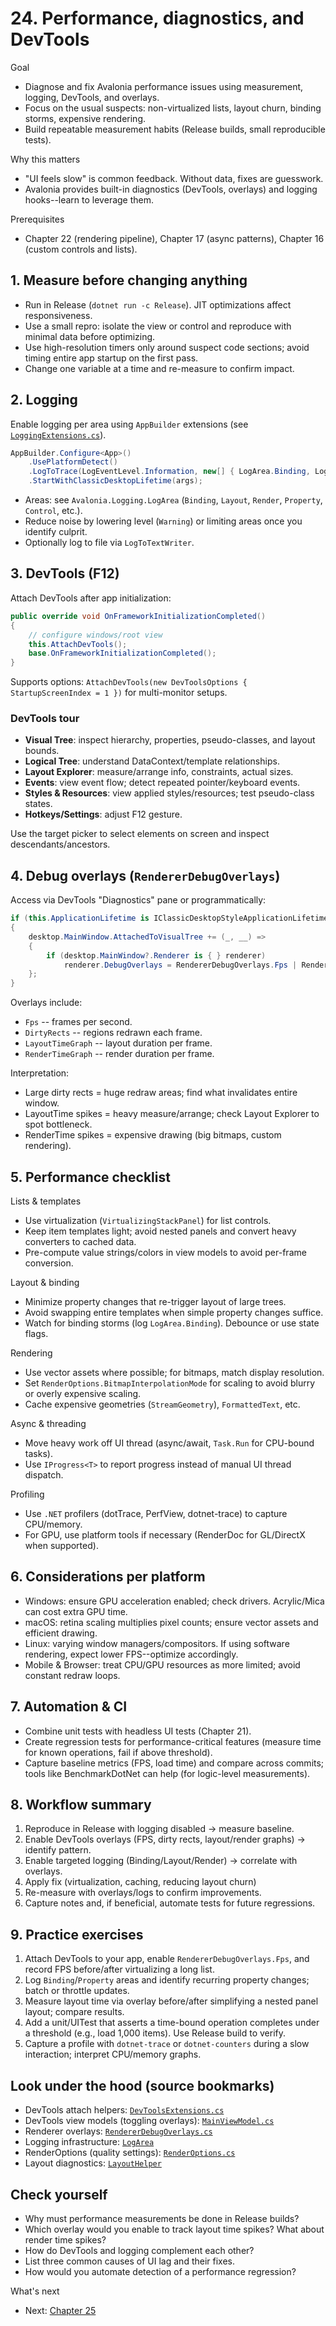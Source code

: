# 24. Performance, diagnostics, and DevTools

Goal
- Diagnose and fix Avalonia performance issues using measurement, logging, DevTools, and overlays.
- Focus on the usual suspects: non-virtualized lists, layout churn, binding storms, expensive rendering.
- Build repeatable measurement habits (Release builds, small reproducible tests).

Why this matters
- "UI feels slow" is common feedback. Without data, fixes are guesswork.
- Avalonia provides built-in diagnostics (DevTools, overlays) and logging hooks--learn to leverage them.

Prerequisites
- Chapter 22 (rendering pipeline), Chapter 17 (async patterns), Chapter 16 (custom controls and lists).

## 1. Measure before changing anything

- Run in Release (`dotnet run -c Release`). JIT optimizations affect responsiveness.
- Use a small repro: isolate the view or control and reproduce with minimal data before optimizing.
- Use high-resolution timers only around suspect code sections; avoid timing entire app startup on the first pass.
- Change one variable at a time and re-measure to confirm impact.

## 2. Logging

Enable logging per area using `AppBuilder` extensions (see [`LoggingExtensions.cs`](https://github.com/AvaloniaUI/Avalonia/blob/master/src/Avalonia.Controls/LoggingExtensions.cs)).

```csharp
AppBuilder.Configure<App>()
    .UsePlatformDetect()
    .LogToTrace(LogEventLevel.Information, new[] { LogArea.Binding, LogArea.Layout, LogArea.Render, LogArea.Property })
    .StartWithClassicDesktopLifetime(args);
```

- Areas: see `Avalonia.Logging.LogArea` (`Binding`, `Layout`, `Render`, `Property`, `Control`, etc.).
- Reduce noise by lowering level (`Warning`) or limiting areas once you identify culprit.
- Optionally log to file via `LogToTextWriter`.

## 3. DevTools (F12)

Attach DevTools after app initialization:

```csharp
public override void OnFrameworkInitializationCompleted()
{
    // configure windows/root view
    this.AttachDevTools();
    base.OnFrameworkInitializationCompleted();
}
```

Supports options: `AttachDevTools(new DevToolsOptions { StartupScreenIndex = 1 })` for multi-monitor setups.

### DevTools tour

- **Visual Tree**: inspect hierarchy, properties, pseudo-classes, and layout bounds.
- **Logical Tree**: understand DataContext/template relationships.
- **Layout Explorer**: measure/arrange info, constraints, actual sizes.
- **Events**: view event flow; detect repeated pointer/keyboard events.
- **Styles & Resources**: view applied styles/resources; test pseudo-class states.
- **Hotkeys/Settings**: adjust F12 gesture.

Use the target picker to select elements on screen and inspect descendants/ancestors.

## 4. Debug overlays (`RendererDebugOverlays`)

Access via DevTools "Diagnostics" pane or programmatically:

```csharp
if (this.ApplicationLifetime is IClassicDesktopStyleApplicationLifetime desktop)
{
    desktop.MainWindow.AttachedToVisualTree += (_, __) =>
    {
        if (desktop.MainWindow?.Renderer is { } renderer)
            renderer.DebugOverlays = RendererDebugOverlays.Fps | RendererDebugOverlays.DirtyRects;
    };
}
```

Overlays include:
- `Fps` -- frames per second.
- `DirtyRects` -- regions redrawn each frame.
- `LayoutTimeGraph` -- layout duration per frame.
- `RenderTimeGraph` -- render duration per frame.

Interpretation:
- Large dirty rects = huge redraw areas; find what invalidates entire window.
- LayoutTime spikes = heavy measure/arrange; check Layout Explorer to spot bottleneck.
- RenderTime spikes = expensive drawing (big bitmaps, custom rendering).

## 5. Performance checklist

Lists & templates
- Use virtualization (`VirtualizingStackPanel`) for list controls.
- Keep item templates light; avoid nested panels and convert heavy converters to cached data.
- Pre-compute value strings/colors in view models to avoid per-frame conversion.

Layout & binding
- Minimize property changes that re-trigger layout of large trees.
- Avoid swapping entire templates when simple property changes suffice.
- Watch for binding storms (log `LogArea.Binding`). Debounce or use state flags.

Rendering
- Use vector assets where possible; for bitmaps, match display resolution.
- Set `RenderOptions.BitmapInterpolationMode` for scaling to avoid blurry or overly expensive scaling.
- Cache expensive geometries (`StreamGeometry`), `FormattedText`, etc.

Async & threading
- Move heavy work off UI thread (async/await, `Task.Run` for CPU-bound tasks).
- Use `IProgress<T>` to report progress instead of manual UI thread dispatch.

Profiling
- Use `.NET` profilers (dotTrace, PerfView, dotnet-trace) to capture CPU/memory.
- For GPU, use platform tools if necessary (RenderDoc for GL/DirectX when supported).

## 6. Considerations per platform

- Windows: ensure GPU acceleration enabled; check drivers. Acrylic/Mica can cost extra GPU time.
- macOS: retina scaling multiplies pixel counts; ensure vector assets and efficient drawing.
- Linux: varying window managers/compositors. If using software rendering, expect lower FPS--optimize accordingly.
- Mobile & Browser: treat CPU/GPU resources as more limited; avoid constant redraw loops.

## 7. Automation & CI

- Combine unit tests with headless UI tests (Chapter 21).
- Create regression tests for performance-critical features (measure time for known operations, fail if above threshold).
- Capture baseline metrics (FPS, load time) and compare across commits; tools like BenchmarkDotNet can help (for logic-level measurements).

## 8. Workflow summary

1. Reproduce in Release with logging disabled -> measure baseline.
2. Enable DevTools overlays (FPS, dirty rects, layout/render graphs) -> identify pattern.
3. Enable targeted logging (Binding/Layout/Render) -> correlate with overlays.
4. Apply fix (virtualization, caching, reducing layout churn)
5. Re-measure with overlays/logs to confirm improvements.
6. Capture notes and, if beneficial, automate tests for future regressions.

## 9. Practice exercises

1. Attach DevTools to your app, enable `RendererDebugOverlays.Fps`, and record FPS before/after virtualizing a long list.
2. Log `Binding`/`Property` areas and identify recurring property changes; batch or throttle updates.
3. Measure layout time via overlay before/after simplifying a nested panel layout; compare results.
4. Add a unit/UITest that asserts a time-bound operation completes under a threshold (e.g., load 1,000 items). Use Release build to verify.
5. Capture a profile with `dotnet-trace` or `dotnet-counters` during a slow interaction; interpret CPU/memory graphs.

## Look under the hood (source bookmarks)
- DevTools attach helpers: [`DevToolsExtensions.cs`](https://github.com/AvaloniaUI/Avalonia/blob/master/src/Avalonia.Diagnostics/DevToolsExtensions.cs)
- DevTools view models (toggling overlays): [`MainViewModel.cs`](https://github.com/AvaloniaUI/Avalonia/blob/master/src/Avalonia.Diagnostics/Diagnostics/ViewModels/MainViewModel.cs)
- Renderer overlays: [`RendererDebugOverlays.cs`](https://github.com/AvaloniaUI/Avalonia/blob/master/src/Avalonia.Base/Rendering/RendererDebugOverlays.cs)
- Logging infrastructure: [`LogArea`](https://github.com/AvaloniaUI/Avalonia/blob/master/src/Avalonia.Logging/LogArea.cs)
- RenderOptions (quality settings): [`RenderOptions.cs`](https://github.com/AvaloniaUI/Avalonia/blob/master/src/Avalonia.Base/Media/RenderOptions.cs)
- Layout diagnostics: [`LayoutHelper`](https://github.com/AvaloniaUI/Avalonia/blob/master/src/Avalonia.Base/Layout/LayoutHelper.cs)

## Check yourself
- Why must performance measurements be done in Release builds?
- Which overlay would you enable to track layout time spikes? What about render time spikes?
- How do DevTools and logging complement each other?
- List three common causes of UI lag and their fixes.
- How would you automate detection of a performance regression?

What's next
- Next: [Chapter 25](Chapter25.md)
